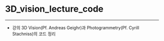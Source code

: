 # 3D_vision_lecture_code 
---
- 강의 3D Vision(Pf. Andreas Geighr)과 Photogrammetry(Pf. Cyrill Stachniss)의 코드 정리 
